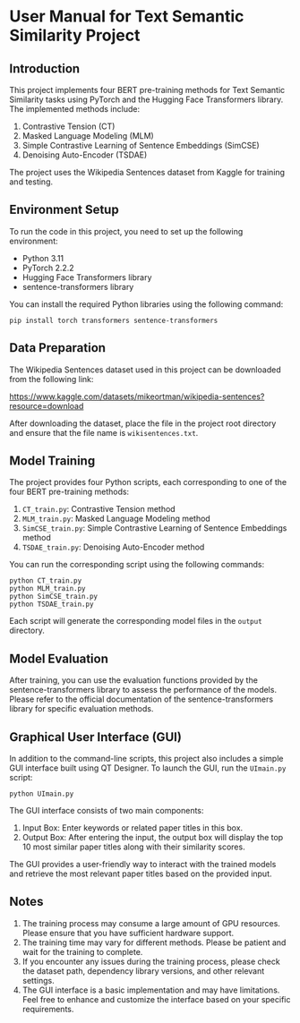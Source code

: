 

# User Manual for Text Semantic Similarity Project

## Introduction

This project implements four BERT pre-training methods for Text Semantic Similarity tasks using PyTorch and the Hugging Face Transformers library. The implemented methods include:

1. Contrastive Tension (CT)
2. Masked Language Modeling (MLM)
3. Simple Contrastive Learning of Sentence Embeddings (SimCSE)
4. Denoising Auto-Encoder (TSDAE)

The project uses the Wikipedia Sentences dataset from Kaggle for training and testing.

## Environment Setup

To run the code in this project, you need to set up the following environment:

- Python 3.11
- PyTorch 2.2.2
- Hugging Face Transformers library
- sentence-transformers library

You can install the required Python libraries using the following command:

```
pip install torch transformers sentence-transformers
```

## Data Preparation

The Wikipedia Sentences dataset used in this project can be downloaded from the following link:

https://www.kaggle.com/datasets/mikeortman/wikipedia-sentences?resource=download

After downloading the dataset, place the file in the project root directory and ensure that the file name is `wikisentences.txt`.

## Model Training

The project provides four Python scripts, each corresponding to one of the four BERT pre-training methods:

1. `CT_train.py`: Contrastive Tension method
2. `MLM_train.py`: Masked Language Modeling method
3. `SimCSE_train.py`: Simple Contrastive Learning of Sentence Embeddings method
4. `TSDAE_train.py`: Denoising Auto-Encoder method

You can run the corresponding script using the following commands:

```
python CT_train.py
python MLM_train.py
python SimCSE_train.py
python TSDAE_train.py
```

Each script will generate the corresponding model files in the `output` directory.

## Model Evaluation

After training, you can use the evaluation functions provided by the sentence-transformers library to assess the performance of the models. Please refer to the official documentation of the sentence-transformers library for specific evaluation methods.

## Graphical User Interface (GUI)

In addition to the command-line scripts, this project also includes a simple GUI interface built using QT Designer. To launch the GUI, run the `UImain.py` script:

```
python UImain.py
```

The GUI interface consists of two main components:
1. Input Box: Enter keywords or related paper titles in this box.
2. Output Box: After entering the input, the output box will display the top 10 most similar paper titles along with their similarity scores.

The GUI provides a user-friendly way to interact with the trained models and retrieve the most relevant paper titles based on the provided input.

## Notes

1. The training process may consume a large amount of GPU resources. Please ensure that you have sufficient hardware support.
2. The training time may vary for different methods. Please be patient and wait for the training to complete.
3. If you encounter any issues during the training process, please check the dataset path, dependency library versions, and other relevant settings.
4. The GUI interface is a basic implementation and may have limitations. Feel free to enhance and customize the interface based on your specific requirements.

